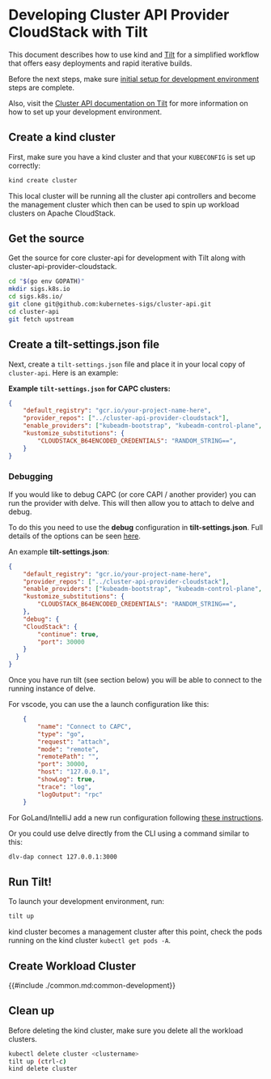 # Developing Cluster API Provider CloudStack with Tilt

This document describes how to use kind and [Tilt][tilt] for a simplified workflow that offers easy deployments and rapid iterative builds.

Before the next steps, make sure [initial setup for development environment][initial-setup] steps are complete.

Also, visit the [Cluster API documentation on Tilt][cluster_api_tilt] for more information on how to set up your development environment.

## Create a kind cluster

First, make sure you have a kind cluster and that your `KUBECONFIG` is set up correctly:

``` bash
kind create cluster
```

This local cluster will be running all the cluster api controllers and become the management cluster which then can be used to spin up workload clusters on Apache CloudStack.

## Get the source

Get the source for core cluster-api for development with Tilt along with cluster-api-provider-cloudstack.

```bash
cd "$(go env GOPATH)"
mkdir sigs.k8s.io
cd sigs.k8s.io/
git clone git@github.com:kubernetes-sigs/cluster-api.git
cd cluster-api
git fetch upstream
```

## Create a tilt-settings.json file

Next, create a `tilt-settings.json` file and place it in your local copy of `cluster-api`. Here is an example:

**Example `tilt-settings.json` for CAPC clusters:**

```json
{
    "default_registry": "gcr.io/your-project-name-here",
    "provider_repos": ["../cluster-api-provider-cloudstack"],
    "enable_providers": ["kubeadm-bootstrap", "kubeadm-control-plane", "cloudstack"],
    "kustomize_substitutions": {
        "CLOUDSTACK_B64ENCODED_CREDENTIALS": "RANDOM_STRING==",
    }
}
```

### Debugging

If you would like to debug CAPC (or core CAPI / another provider) you can run the provider with delve. This will then allow you to attach to delve and debug.

To do this you need to use the **debug** configuration in **tilt-settings.json**. Full details of the options can be seen [here](https://cluster-api.sigs.k8s.io/developer/tilt.html).

An example **tilt-settings.json**:

```json
{
    "default_registry": "gcr.io/your-project-name-here",
    "provider_repos": ["../cluster-api-provider-cloudstack"],
    "enable_providers": ["kubeadm-bootstrap", "kubeadm-control-plane", "cloudstack"],
    "kustomize_substitutions": {
        "CLOUDSTACK_B64ENCODED_CREDENTIALS": "RANDOM_STRING==",
    },
    "debug": {
    "CloudStack": {
        "continue": true,
        "port": 30000
    }
  }
}
```

Once you have run tilt (see section below) you will be able to connect to the running instance of delve.

For vscode, you can use the a launch configuration like this:

```json
    {
        "name": "Connect to CAPC",
        "type": "go",
        "request": "attach",
        "mode": "remote",
        "remotePath": "",
        "port": 30000,
        "host": "127.0.0.1",
        "showLog": true,
        "trace": "log",
        "logOutput": "rpc"
    }
```

For GoLand/IntelliJ add a new run configuration following [these instructions](https://www.jetbrains.com/help/go/attach-to-running-go-processes-with-debugger.html#step-3-create-the-remote-run-debug-configuration-on-the-client-computer).

Or you could use delve directly from the CLI using a command similar to this:

```bash
dlv-dap connect 127.0.0.1:3000
```

## Run Tilt!

To launch your development environment, run:

``` bash
tilt up
```

kind cluster becomes a management cluster after this point, check the pods running on the kind cluster `kubectl get pods -A`.

## Create Workload Cluster

{{#include ./common.md:common-development}}

## Clean up

Before deleting the kind cluster, make sure you delete all the workload clusters.

```bash
kubectl delete cluster <clustername>
tilt up (ctrl-c)
kind delete cluster
```

<!-- References -->
[tilt]: https://tilt.dev
[cluster_api_tilt]: https://cluster-api.sigs.k8s.io/developer/tilt.html
[initial-setup]: ./index.md#initial-setup-for-development-environment
